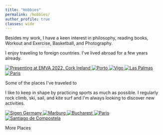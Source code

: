 ```yaml
---
title: "Hobbies"
permalink: /hobbies/
author_profile: true
classes: wide
---
```


Besides my work, I have a keen interest in philosophy, reading books, Workout and Exercise, Basketball, and Photography. <br>


I enjoy traveling to foreign countries. I've lived abroad for a few years already.

<div class="gallery-scroll">
  <a href="/images/sports/travels-1.jpg" title="Presenting at EMVA 2022, Cork Ireland" class="image-popup">
    <img class="gallery-img" src="/images/sports/travels-1.jpg" alt="Presenting at EMVA 2022, Cork Ireland">
  </a>
  <a href="/images/sports/travels-2.JPG" title="Porto" class="image-popup">
    <img class="gallery-img" src="/images/sports/travels-2.JPG" alt="Porto">
  </a>
  <a href="/images/sports/travels-3.JPG" title="Vigo" class="image-popup">
    <img class="gallery-img" src="/images/sports/travels-3.JPG" alt="Vigo">
  </a>
  <a href="/images/sports/travels-4.JPG" title="Las Palmas" class="image-popup">
    <img class="gallery-img" src="/images/sports/travels-4.JPG" alt="Las Palmas">
  </a>
  <a href="/images/sports/travels-5.JPG" title="Paris" class="image-popup">
    <img class="gallery-img" src="/images/sports/travels-5.JPG" alt="Paris">
  </a>
</div>
<p class="gallery-caption">Some of the places I've traveled to</p>

I like to keep in shape by practicing sports as much as possible. I regularly rock climb, ski, sail, and kite surf and I'm always looking to discover new activities.

<div class="gallery-scroll">
  <a href="/images/sports/sports-1.JPG" title="Sigen Germany" class="image-popup">
    <img class="gallery-img" src="/images/sports/sports-1.JPG" alt="Sigen Germany">
  </a>
  <a href="/images/sports/sports-2.JPG" title="Marburg" class="image-popup">
    <img class="gallery-img" src="/images/sports/sports-2.JPG" alt="Marburg">
  </a>
  <a href="/images/sports/sports-3.JPG" title="Bucharest" class="image-popup">
    <img class="gallery-img" src="/images/sports/sports-3.JPG" alt="Bucharest">
  </a>
  <a href="/images/sports/sports-4.JPG" title="Paris" class="image-popup">
    <img class="gallery-img" src="/images/sports/sports-4.JPG" alt="Paris">
  </a>
  <a href="/images/sports/sports-5.JPG" title="Santiago de Compostela" class="image-popup">
    <img class="gallery-img" src="/images/sports/sports-5.JPG" alt="Santiago de Compostela">
  </a>
</div>
<p class="gallery-caption">More Places</p>
